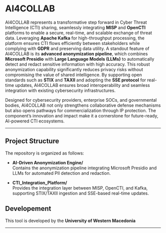 
# AI4COLLAB

AI4COLLAB represents a transformative step forward in Cyber Threat Intelligence (CTI) sharing, seamlessly integrating **MISP** and **OpenCTI** platforms to enable a secure, real-time, and scalable exchange of threat data. Leveraging **Apache Kafka** for high-throughput processing, the platform ensures CTI flows efficiently between stakeholders while complying with **GDPR** and preserving data utility. 
A standout feature of AI4COLLAB is its **advanced anonymization pipeline**, which combines **Microsoft Presidio** with **Large Language Models (LLMs)** to automatically detect and redact sensitive information with high accuracy. This robust anonymization capability significantly reduces privacy risks without compromising the value of shared intelligence. By supporting open standards such as **STIX** and **TAXII** and adopting the **SSE protocol** for real-time updates, AI4COLLAB ensures broad interoperability and seamless integration with existing cybersecurity infrastructures.

Designed for cybersecurity providers, enterprise SOCs, and governmental bodies, AI4COLLAB not only strengthens collaborative defense mechanisms but also opens pathways for commercialization through IP protection. The component’s innovation and impact make it a cornerstone for future-ready, AI-powered CTI ecosystems.

---

## Project Structure

The repository is organized as follows:

- **AI-Driven Anonymization Engine/**  
  Contains the anonymization pipeline integrating Microsoft Presidio and LLMs for automated PII detection and redaction.

- **CTI_Integration_Platform/**  
  Provides the integration layer between MISP, OpenCTI, and Kafka, supporting STIX/TAXII ingestion and SSE-based real-time updates.

## Developement

This tool is developed by the **University of Western Macedonia**

---
